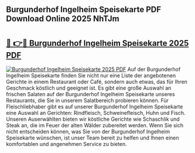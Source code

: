 ## Burgunderhof Ingelheim Speisekarte PDF Download Online 2025 NhTJm

# <h2><a href="http://gc83av.nevu.top/?p=Burgunderhof+Ingelheim+Speisekarte">🔗 👉🔴 Burgunderhof Ingelheim Speisekarte 2025 PDF</a></h2>

[![Burgunderhof Ingelheim Speisekarte 2025 PDF](https://i.imgur.com/dBaPXMq.png)](http://gc83av.nevu.top/?p=Burgunderhof+Ingelheim+Speisekarte)
Auf der Burgunderhof Ingelheim Speisekarte finden Sie nicht nur eine Liste der angebotenen Gerichte in einem Restaurant oder Café, sondern auch etwas, das für Ihren Geschmack köstlich und geeignet ist. Es gibt eine große Auswahl an frischen Salaten auf der Burgunderhof Ingelheim Speisekarte unseres Restaurants, die Sie in unserem Salatbereich probieren können. Für Fleischliebhaber gibt es auf unserer Burgunderhof Ingelheim Speisekarte eine Auswahl an Gerichten: Rindfleisch, Schweinefleisch, Huhn und Fisch. Unseren Auserwählten bieten wir köstliche Gerichte wie Schaschlik und Steak an, die im Feuer der alten Wälder zubereitet werden. Wenn Sie sich nicht entscheiden können, was Sie von der Burgunderhof Ingelheim Speisekarte wünschen, ist unser Team bereit zu helfen und Ihnen einen komfortablen und angenehmen Service zu bieten.
